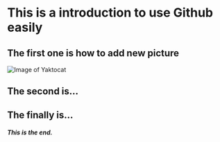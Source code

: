 # This is a introduction to use Github easily
## The first one is how to add new picture
![Image of Yaktocat](https://octodex.github.com/images/yaktocat.png)
## The second is...
## The finally is...
##### This is the end.

